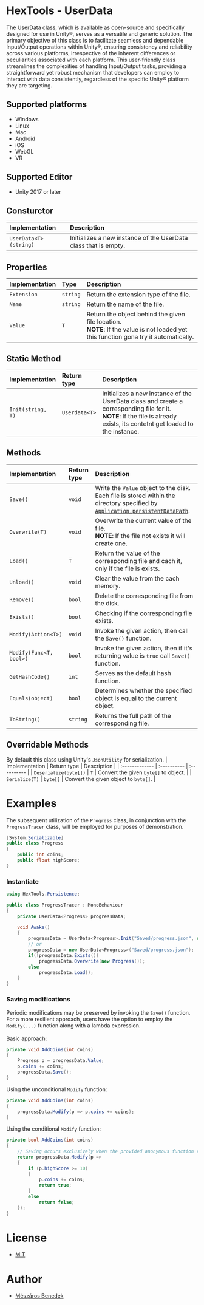 # HexTools - UserData
The UserData class, which is available as open-source and specifically designed for use in Unity®, serves as a versatile and generic solution. The primary objective of this class is to facilitate seamless and dependable Input/Output operations within Unity®, ensuring consistency and reliability across various platforms, irrespective of the inherent differences or peculiarities associated with each platform. This user-friendly class streamlines the complexities of handling Input/Output tasks, providing a straightforward yet robust mechanism that developers can employ to interact with data consistently, regardless of the specific Unity® platform they are targeting.
<br/>

## Supported platforms
- Windows
- Linux
- Mac
- Android
- iOS
- WebGL
- VR
## Supported Editor
- Unity 2017 or later

## Consturctor
| Implementation | Description |
| :------------- | :---------- |
| `UserData<T>(string)`| Initializes a new instance of the UserData<T> class that is empty. |
## Properties
| Implementation | Type |Description |
| :------------- | :--- |:---------- |
| `Extension`| `string` | Return the extension type of the file. |
| `Name`| `string` | Return the name of the file. |
| `Value`| `T` | Return the object behind the given file location. <br/> <b>NOTE</b>: If the value is not loaded yet this function gona try it automatically. |
## Static Method
| Implementation | Return type | Description |
| :------------- | :---------- | :---------- |
| `Init(string, T)` |`Userdata<T>`| Initializes a new instance of the UserData<T> class and create a corresponding file for it. <br />  <b>NOTE</b>: If the file is already exists, its contetnt get loaded to the instance. |
## Methods
| Implementation | Return type | Description |
| :------------- | :---------- | :---------- |
| `Save()`| `void` |Write the `Value` object to the disk. <br/> Each file is stored within the directory specified by [`Application.persistentDataPath`](https://docs.unity3d.com/ScriptReference/Application-persistentDataPath.html). |
| `Overwrite(T)`| `void` |Overwrite the current value of the file. <br />  <b>NOTE</b>: If the file not exists it will create one. |
| `Load()`| `T` |Return the value of the corresponding file and cach it, only if the file is exists. |
| `Unload()`| `void` | Clear the value from the cach memory. |
| `Remove()`| `bool` | Delete the corresponding file from the disk. |
| `Exists()`| `bool` | Checking if the corresponding file exists. |
| `Modify(Action<T>)`| `void` | Invoke the given action, then call the `Save()` function. |
| `Modify(Func<T, bool>)` | `bool` | Invoke the given action, then if it's returning value is `true` call `Save()` function.|
| `GetHashCode()` | `int` |Serves as the default hash function.|
| `Equals(object)`| `bool` | Determines whether the specified object is equal to the current object. | 
| `ToString()`| `string` |Returns the full path of the corresponding file. |
## Overridable Methods
By default this class using Unity's `JsonUtility` for serialization.
| Implementation | Return type | Description |
| :------------- | :---------- | :---------- |
| `Deserialize(byte[])` | `T` | Convert the given `byte[]` to object. |
| `Serialize(T)` | `byte[]` | Convert the given object to `byte[]`. |

# Examples
The subsequent utilization of the `Progress` class, in conjunction with the `ProgressTracer` class, will be employed for purposes of demonstration.
```cs
[System.Serializable]
public class Progress
{
    public int coins;
    public float highScore;
}
```
### Instantiate
```cs
using HexTools.Persistence;

public class ProgressTracer : MonoBehaviour
{
    private UserData<Progress> progressData;

    void Awake()
    {
        progressData = UserData<Progress>.Init("Saved/progress.json", new Progress());
        // or
        progressData = new UserData<Progress>("Saved/progress.json");
        if(!progressData.Exists())
            progressData.Overwrite(new Progress());
        else
            progressData.Load();
    }
}
```
### Saving modifications
Periodic modifications may be preserved by invoking the `Save()` function. For a more resilient approach, users have the option to employ the `Modify(...)` function along with a lambda expression.
<br/>
<br/>
Basic approach:
```cs
private void AddCoins(int coins)
{
    Progress p = progressData.Value;
    p.coins += coins;
    progressData.Save();
}
```
Using the unconditional `Modify` function:
```cs
private void AddCoins(int coins)
{
    progressData.Modify(p => p.coins += coins);
}
```
Using the conditional `Modify` function:
```cs
private bool AddCoins(int coins)
{
    // Saving occurs exclusively when the provided anonymous function returns a true value.
    return progressData.Modify(p =>
    {
        if (p.highScore >= 10)
        {
            p.coins += coins;
            return true;
        }
        else
            return false;
    });
}
```
# License
- [MIT](https://choosealicense.com/licenses/mit/)
# Author
- [Mészáros Benedek](https://www.github.com/benedekmeszaros)
